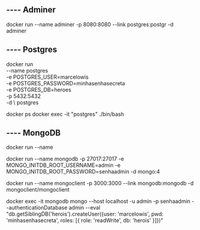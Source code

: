 

## ---- Adminer
docker run --name adminer -p 8080:8080 --link postgres:postgr -d adminer

## ---- Postgres
docker run \
--name postgres \
-e POSTGRES_USER=marcelowis \
-e POSTGRES_PASSWORD=minhasenhasecreta \
-e POSTGRES_DB=heroes \
-p 5432:5432 \
-d \ 
postgres

docker ps
docker exec -it "postgres" ./bin/bash

## ---- MongoDB
docker run --name

docker run --name mongodb -p 27017:27017 -e MONGO_INITDB_ROOT_USERNAME=admin -e MONGO_INITDB_ROOT_PASSWORD=senhaadmin -d mongo:4

docker run --name mongoclient -p 3000:3000 --link mongodb:mongodb -d mongoclient/mongoclient

docker exec -it mongodb mongo --host localhost -u admin -p senhaadmin --authenticationDatabase admin --eval "db.getSiblingDB('herois').createUser({user: 'marcelowis', pwd: 'minhasenhasecreta', roles: [{ role: 'readWrite', db: 'herois' }]})"

